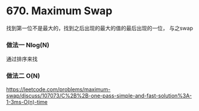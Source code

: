 # 670. Maximum Swap

找到第一位不是最大的，找到之后出现的最大的值的最后出现的一位， 与之swap

### 做法一 Nlog(N)

通过排序来找

### 做法二 O(N)

<https://leetcode.com/problems/maximum-swap/discuss/107073/C%2B%2B-one-pass-simple-and-fast-solution%3A-1-3ms-O(n)-time>
